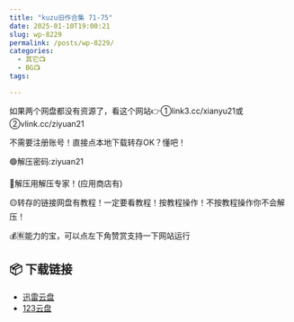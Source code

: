 ```yaml
---
title: "kuzu旧作合集 71-75"
date: 2025-01-10T19:00:21
slug: wp-8229
permalink: /posts/wp-8229/
categories:
  - 其它📺
  - BG📺
tags:

---
```


如果两个网盘都没有资源了，看这个网站👉①link3.cc/xianyu21或②vlink.cc/ziyuan21

不需要注册账号！直接点本地下载转存OK？懂吧！

🟢解压密码:ziyuan21

🔵解压用解压专家！(应用商店有)

🟡转存的链接网盘有教程！一定要看教程！按教程操作！不按教程操作你不会解压！

💰🈶能力的宝，可以点左下角赞赏支持一下网站运行

## 📦 下载链接
- [迅雷云盘](https://blziyuan21.com/pay-download/8229?key=3068d9f409&down_id=0)
- [123云盘](https://blziyuan21.com/pay-download/8229?key=3068d9f409&down_id=1)

